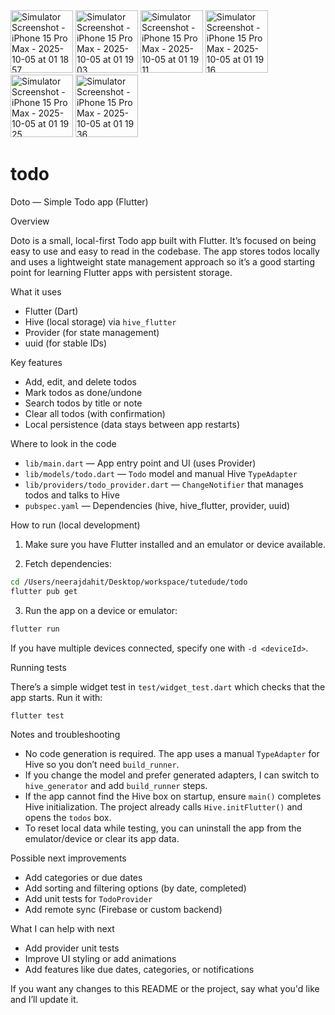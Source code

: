 <img width="100"  alt="Simulator Screenshot - iPhone 15 Pro Max - 2025-10-05 at 01 18 57" src="https://github.com/user-attachments/assets/684d153f-336c-49d8-91b1-1bb18afee8a3" />
<img width="100"  alt="Simulator Screenshot - iPhone 15 Pro Max - 2025-10-05 at 01 19 03" src="https://github.com/user-attachments/assets/75054afd-2ece-461a-8f64-f5944bd1b8b6" />
<img width="100"  alt="Simulator Screenshot - iPhone 15 Pro Max - 2025-10-05 at 01 19 11" src="https://github.com/user-attachments/assets/18515941-3006-467c-b5e5-8c59122bc700" />
<img width="100"  alt="Simulator Screenshot - iPhone 15 Pro Max - 2025-10-05 at 01 19 16" src="https://github.com/user-attachments/assets/14edfd06-867f-4562-9e06-759cee6bf102" />
<img width="100"  alt="Simulator Screenshot - iPhone 15 Pro Max - 2025-10-05 at 01 19 25" src="https://github.com/user-attachments/assets/2ef63250-28a4-4b51-ab0d-3304527a5214" />
<img width="100"  alt="Simulator Screenshot - iPhone 15 Pro Max - 2025-10-05 at 01 19 36" src="https://github.com/user-attachments/assets/fe46e609-518e-41c4-8366-bb62412ae926" />

# todo

Doto — Simple Todo app (Flutter)

Overview

Doto is a small, local-first Todo app built with Flutter. It’s focused on being easy to use and easy to read in the codebase. The app stores todos locally and uses a lightweight state management approach so it’s a good starting point for learning Flutter apps with persistent storage.

What it uses

- Flutter (Dart)
- Hive (local storage) via `hive_flutter`
- Provider (for state management)
- uuid (for stable IDs)

Key features

- Add, edit, and delete todos
- Mark todos as done/undone
- Search todos by title or note
- Clear all todos (with confirmation)
- Local persistence (data stays between app restarts)

Where to look in the code

- `lib/main.dart` — App entry point and UI (uses Provider)
- `lib/models/todo.dart` — `Todo` model and manual Hive `TypeAdapter`
- `lib/providers/todo_provider.dart` — `ChangeNotifier` that manages todos and talks to Hive
- `pubspec.yaml` — Dependencies (hive, hive_flutter, provider, uuid)

How to run (local development)

1. Make sure you have Flutter installed and an emulator or device available.

2. Fetch dependencies:

```bash
cd /Users/neerajdahit/Desktop/workspace/tutedude/todo
flutter pub get
```

3. Run the app on a device or emulator:

```bash
flutter run
```

If you have multiple devices connected, specify one with `-d <deviceId>`.

Running tests

There’s a simple widget test in `test/widget_test.dart` which checks that the app starts. Run it with:

```bash
flutter test
```

Notes and troubleshooting

- No code generation is required. The app uses a manual `TypeAdapter` for Hive so you don’t need `build_runner`.
- If you change the model and prefer generated adapters, I can switch to `hive_generator` and add `build_runner` steps.
- If the app cannot find the Hive box on startup, ensure `main()` completes Hive initialization. The project already calls `Hive.initFlutter()` and opens the `todos` box.
- To reset local data while testing, you can uninstall the app from the emulator/device or clear its app data.

Possible next improvements

- Add categories or due dates
- Add sorting and filtering options (by date, completed)
- Add unit tests for `TodoProvider`
- Add remote sync (Firebase or custom backend)

What I can help with next

- Add provider unit tests
- Improve UI styling or add animations
- Add features like due dates, categories, or notifications

If you want any changes to this README or the project, say what you'd like and I’ll update it.
